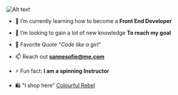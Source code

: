 ![ Alt text](https://media.giphy.com/media/h408T6Y5GfmXBKW62l/giphy.gif)  [](https://media.giphy.com/media/h408T6Y5GfmXBKW62l/giphy.gif)


-   🌱  I’m currently learning how to become a  **Front End Developer**
    
-   👀  I’m looking to gain a lot of new knowledge  **To reach my  goal**
    
-   💬  Favorite Quote *"Code like a girl"*
    
-   📫  Reach out  **[sannesofie@me.com](mailto:sannesofie@me.com)**
    
-   ⚡  Fun fact:  **I am a spinning Instructor** 
-  🛍️   "I shop here" [Colourful Rebel](https://www.colourfulrebel.com)

